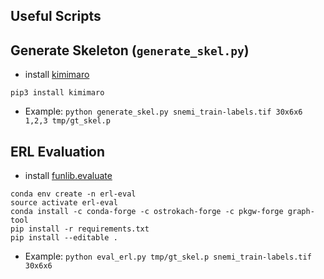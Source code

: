 Useful Scripts
---

## Generate Skeleton (`generate_skel.py`)
- install [kimimaro](https://github.com/seung-lab/kimimaro)
```
pip3 install kimimaro 
```

- Example: `python generate_skel.py snemi_train-labels.tif 30x6x6 1,2,3 tmp/gt_skel.p`

## ERL Evaluation
- install [funlib.evaluate](https://github.com/funkelab/funlib.evaluate)
```
conda env create -n erl-eval
source activate erl-eval
conda install -c conda-forge -c ostrokach-forge -c pkgw-forge graph-tool
pip install -r requirements.txt
pip install --editable .
```
- Example: `python eval_erl.py tmp/gt_skel.p snemi_train-labels.tif 30x6x6`
